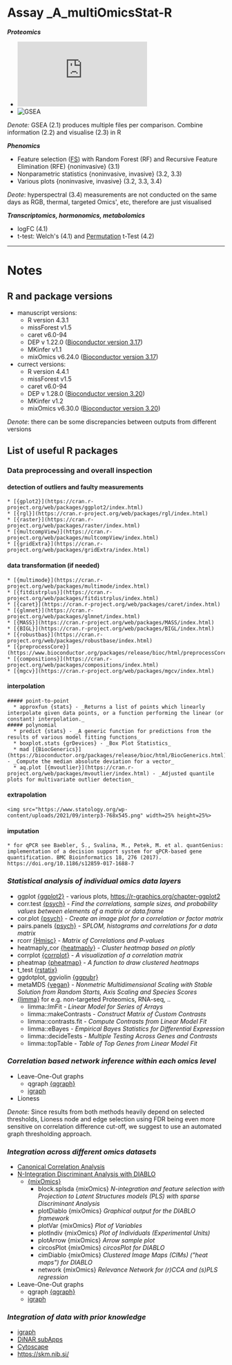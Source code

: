 Assay _A_multiOmicsStat-R
=========================

***Proteomics***
- ![DEP](https://bioconductor.org/packages/release/bioc/html/DEP.html)
- ![GSEA](https://www.gsea-msigdb.org/gsea/index.jsp)

*Denote:* GSEA (2.1) produces multiple files per comparison. Combine information (2.2) and visualise (2.3) in R

***Phenomics***
- Feature selection ([FS](https://github.com/topepo/caret/)) with Random Forest (RF) and Recursive Feature Elimination (RFE) {noninvasive} (3.1)
- Nonparametric statistics {noninvasive, invasive} (3.2, 3.3)
- Various plots {noninvasive, invasive} (3.2, 3.3, 3.4)

*Deote*: hyperspectral (3.4) measurements are not conducted on the same days as RGB, thermal, targeted Omics', etc, therefore are just visualised

***Transcriptomics, hormonomics, metabolomics***
- logFC (4.1)
- t-test: Welch's (4.1) and [Permutation](https://github.com/stamats/MKinfer) t-Test (4.2)


___
# Notes
## R and package versions
- manuscript versions:
    * R version 4.3.1
    * missForest v1.5
    * caret v6.0-94
    * DEP v 1.22.0 ([Bioconductor version 3.17](https://bioconductor.org/packages/3.17/BiocViews.html#___Software))
    * MKinfer v1.1
    * mixOmics v6.24.0 ([Bioconductor version 3.17](https://bioconductor.org/packages/3.17/BiocViews.html#___Software))
- currect versions:
    * R version 4.4.1
    * missForest v1.5
    * caret v6.0-94
    * DEP v 1.28.0 ([Bioconductor version 3.20](https://bioconductor.org/packages/3.20/BiocViews.html#___Software))
    * MKinfer v1.2
    * mixOmics v6.30.0 ([Bioconductor version 3.20](https://bioconductor.org/packages/3.20/BiocViews.html#___Software))

*Denote*: there can be some discrepancies between outputs from different versions

## List of useful R packages
### Data preprocessing and overall inspection
  #### detection of outliers and faulty measurements
    * [{gplot2}](https://cran.r-project.org/web/packages/ggplot2/index.html)
    * [{rgl}](https://cran.r-project.org/web/packages/rgl/index.html)
    * [{raster}](https://cran.r-project.org/web/packages/raster/index.html)
    * [{multcompView}](https://cran.r-project.org/web/packages/multcompView/index.html)
    * [{gridExtra}](https://cran.r-project.org/web/packages/gridExtra/index.html)
  #### data transformation (if needed)
    * [{multimode}](https://cran.r-project.org/web/packages/multimode/index.html)
    * [{fitdistrplus}](https://cran.r-project.org/web/packages/fitdistrplus/index.html)
    * [{caret}](https://cran.r-project.org/web/packages/caret/index.html)
    * [{glmnet}](https://cran.r-project.org/web/packages/glmnet/index.html)
    * [{MASS}](https://cran.r-project.org/web/packages/MASS/index.html)
    * [{BIGL}](https://cran.r-project.org/web/packages/BIGL/index.html)
    * [{robustbas}](https://cran.r-project.org/web/packages/robustbase/index.html)
    * [{preprocessCore}](https://www.bioconductor.org/packages/release/bioc/html/preprocessCore.html)
    * [{compositions}](https://cran.r-project.org/web/packages/compositions/index.html)
    * [{mgcv}](https://cran.r-project.org/web/packages/mgcv/index.html)
  #### interpolation
    ##### point-to-point
      * approxfun {stats} - _Returns a list of points which linearly interpolate given data points, or a function performing the linear (or constant) interpolation._
    ##### polynomial
      * predict {stats} - _A generic function for predictions from the results of various model fitting functions_
      * boxplot.stats {grDevices} - _Box Plot Statistics_
      * mad [{BiocGenerics}](https://bioconductor.org/packages/release/bioc/html/BiocGenerics.html) - _Compute the median absolute deviation for a vector_
      * aq.plot [{mvoutlier}](https://cran.r-project.org/web/packages/mvoutlier/index.html) - _Adjusted quantile plots for multivariate outlier detection_
  #### extrapolation
  
    <img src="https://www.statology.org/wp-content/uploads/2021/09/interp3-768x545.png" width=25% height=25%>
  #### imputation
    * for qPCR see Baebler, Š., Svalina, M., Petek, M. et al. quantGenius: implementation of a decision support system for qPCR-based gene quantification. BMC Bioinformatics 18, 276 (2017). https://doi.org/10.1186/s12859-017-1688-7
  
### ***Statistical analysis of individual omics data layers***
   * ggplot [{ggplot2}](https://cran.r-project.org/web/packages/ggplot2/index.html) - various plots, <https://r-graphics.org/chapter-ggplot2>
   * corr.test [{psych}](https://cran.r-project.org/web/packages/psych/index.html) - _Find the correlations, sample sizes, and probability values between elements of a matrix or data.frame_
   * cor.plot [{psych}](https://cran.r-project.org/web/packages/psych/index.html) - _Create an image plot for a correlation or factor matrix_
   * pairs.panels [{psych}](https://cran.r-project.org/web/packages/psych/index.html) - _SPLOM, histograms and correlations for a data matrix_
   * rcorr [{Hmisc}](https://cran.r-project.org/web/packages/Hmisc/index.html) - _Matrix of Correlations and P-values_
   * heatmaply_cor [{heatmaply}](https://cran.r-project.org/web/packages/heatmaply/index.html) - _Cluster heatmap based on plotly_
   * corrplot [{corrplot}](https://cran.r-project.org/web/packages/corrplot/index.html) - _A visualization of a correlation matrix_
   * pheatmap [{pheatmap}](https://cran.r-project.org/web/packages/pheatmap/index.html) - _A function to draw clustered heatmaps_
   * t_test [{rstatix}](https://cran.r-project.org/web/packages/rstatix/index.html)
   * ggdotplot, ggviolin [{ggpubr}](https://cran.r-project.org/web/packages/ggpubr/index.html)
   * metaMDS [{vegan}](https://cran.r-project.org/web/packages/vegan/index.html) - _Nonmetric Multidimensional Scaling with Stable Solution from Random Starts, Axis Scaling and Species Scores_
   * [{limma}](https://bioconductor.org/packages/release/bioc/html/limma.html) for e.g. non-targeted Proteomics, RNA-seq, ..
     * limma::lmFit - _Linear Model for Series of Arrays_
     * limma::makeContrasts - _Construct Matrix of Custom Contrasts_
     * limma::contrasts.fit - _Compute Contrasts from Linear Model Fit_
     * limma::eBayes - _Empirical Bayes Statistics for Differential Expression_
     * limma::decideTests - _Multiple Testing Across Genes and Contrasts_
     * limma::topTable - _Table of Top Genes from Linear Model Fit_
### ***Correlation based network inference within each omics level***
   * Leave-One-Out graphs
     * qgraph [{qgraph}](https://cran.r-project.org/web/packages/qgraph/)
     * [igraph](https://igraph.org/r/)
   * Lioness
   
   *Denote:* Since results from both methods heavily depend on selected thresholds, Lioness node and edge selection using FDR being even more sensitive on correlation difference cut-off, we suggest to use an automated graph thresholding approach.

### ***Integration across different omics datasets***
 * [Canonical Correlation Analysis](https://mixomics.org/methods/)
 * [N-Integration Discriminant Analysis with DIABLO](https://mixomics.org/mixDIABLO/)  
   * [{mixOmics}](http://www.bioconductor.org/packages/release/bioc/html/mixOmics.html)
     * block.splsda {mixOmics} _N-integration and feature selection with Projection to Latent Structures models (PLS) with sparse Discriminant Analysis_
     * plotDiablo {mixOmics} _Graphical output for the DIABLO framework_
     * plotVar {mixOmics} _Plot of Variables_
     * plotIndiv {mixOmics} _Plot of Individuals (Experimental Units)_
     * plotArrow {mixOmics} _Arrow sample plot_
     * circosPlot {mixOmics} _circosPlot for DIABLO_
     * cimDiablo {mixOmics} _Clustered Image Maps (CIMs) ("heat maps") for DIABLO_
     * network {mixOmics} _Relevance Network for (r)CCA and (s)PLS regression_
 * Leave-One-Out graphs
   * qgraph [{qgraph}](https://cran.r-project.org/web/packages/qgraph/)
   * [igraph](https://igraph.org/r/)
### ***Integration of data with prior knowledge***
   * [igraph](https://igraph.org/r/)
   * [DiNAR subApps](https://github.com/NIB-SI/DiNAR/tree/master/subApps)
   * [Cytoscape](https://cytoscape.org/)
   * <https://skm.nib.si/>

